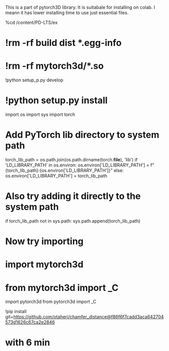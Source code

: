 This is a part of pytorch3D library. It is suitabale for installing on colab.
I meann it has lower installing time to use just essential files.

%cd /content/PD-LTS/ex

# !rm -rf build dist *.egg-info
# !rm -rf mytorch3d/*.so

!python setup_p.py develop
# !python setup.py install

import os
import sys
import torch

# Add PyTorch lib directory to system path
torch_lib_path = os.path.join(os.path.dirname(torch.__file__), 'lib')
if 'LD_LIBRARY_PATH' in os.environ:
    os.environ['LD_LIBRARY_PATH'] = f"{torch_lib_path}:{os.environ['LD_LIBRARY_PATH']}"
else:
    os.environ['LD_LIBRARY_PATH'] = torch_lib_path

# Also try adding it directly to the system path
if torch_lib_path not in sys.path:
    sys.path.append(torch_lib_path)


# Now try importing
# import mytorch3d
# from mytorch3d import _C

import pytorch3d
from pytorch3d import _C

!pip install git+https://github.com/otaheri/chamfer_distance@f86f6f7cadd3aca642704573d1626c67ca2e2846

# with 6 min
